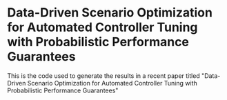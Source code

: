 # Data-Driven Scenario Optimization for Automated Controller Tuning with Probabilistic Performance Guarantees
This is the code used to generate the results in a recent paper titled "Data-Driven Scenario Optimization for Automated Controller Tuning with Probabilistic Performance Guarantees"
